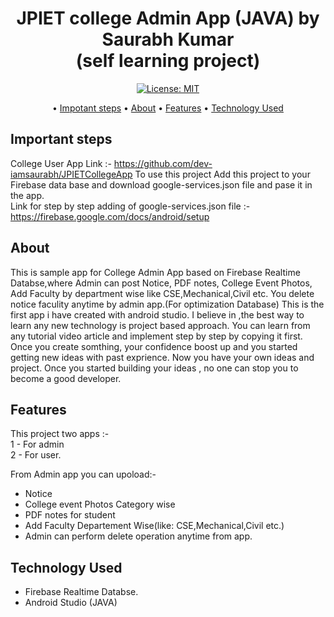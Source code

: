 

<p>
    <h1 align="center">
            JPIET college Admin App (JAVA) by Saurabh Kumar<br>(self learning project)
        </a>
    </h1>
</p>


<p align="center">
    <a href="https://github.com/dev-iamsaurabh/JPIETCollegeAdminApp/blob/master/LICENSE">
        <img src="https://img.shields.io/badge/License-MIT-lightgrey.svg" alt="License: MIT">
    </a>
</p>



<p align="center">
   • <a href="#important-steps">Impotant steps</a>
  • <a href="#about">About</a>
  • <a href="#features">Features</a>
  • <a href="#technology-used">Technology Used</a>
  


</p>

## Important steps

College User App Link :- https://github.com/dev-iamsaurabh/JPIETCollegeApp
To use this project Add this project to your Firebase data base and download google-services.json file and pase it in the app.<br>
Link for step by step adding of google-services.json file :-https://firebase.google.com/docs/android/setup<br>




## About
This is sample app for College Admin App based on Firebase Realtime Databse,where Admin can post Notice, PDF notes, College Event Photos, Add Faculty by department wise 
like CSE,Mechanical,Civil etc.
You delete notice faculity anytime by admin app.(For optimization Database)
This is the first app i have created with android studio. I believe in ,the best way to learn any new technology is project based approach. You can learn from any tutorial
video article and implement step by step by copying it first. Once you create somthing, your confidence boost up and you started getting new ideas with past exprience.
Now you have your own ideas and project. Once you started building your ideas , no one can stop you to become a good developer. 


## Features
This project two apps :- <br>
1 - For admin<br>
2 - For user.<br>

From Admin app you can upoload:-<br>
* Notice<br>
* College event Photos Category wise<br>
* PDF notes for student<br>
* Add Faculty Departement Wise(like: CSE,Mechanical,Civil etc.)<br>
* Admin can perform delete operation anytime from app.<br>



## Technology Used
* Firebase Realtime Databse.<br>
* Android Studio (JAVA)
